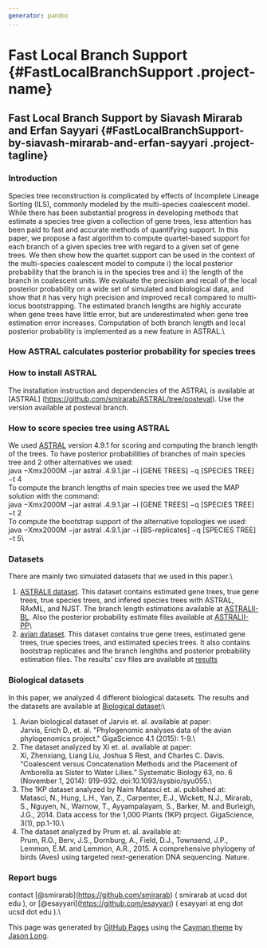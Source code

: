 ```yaml
---
generator: pandoc
...
```


<div class="section page-header">

Fast Local Branch Support {#FastLocalBranchSupport .project-name}
=========================

Fast Local Branch Support by Siavash Mirarab and Erfan Sayyari {#FastLocalBranchSupport-by-siavash-mirarab-and-erfan-sayyari .project-tagline}
------------------------------------------

</div>

<div class="section main-content">

### <span id="Introduction">[<span class="octicon octicon-link"></span>](#Introduction)</span>Introduction

Species tree reconstruction is complicated by effects of Incomplete
Lineage Sorting (ILS), commonly modeled by the multi-species coalescent
model. While there has been substantial progress in developing methods
that estimate a species tree given a collection of gene trees, less
attention has been paid to fast and accurate methods of quantifying
support. In this paper, we propose a fast algorithm to compute
quartet-based support for each branch of a given species tree with
regard to a given set of gene trees. We then show how the quartet
support can be used in the context of the multi-species coalescent model
to compute i) the local posterior probability that the branch is in the
species tree and ii) the length of the branch in coalescent units. We
evaluate the precision and recall of the local posterior probability on
a wide set of simulated and biological data, and show that it has very
high precision and improved recall compared to multi-locus
bootstrapping. The estimated branch lengths are highly accurate when
gene trees have little error, but are underestimated when gene tree
estimation error increases. Computation of both branch length and local
posterior probability is implemented as a new feature in ASTRAL.\
### <span id="how-ASTRAL-calculates-posterior-probability-for-species-trees">[<span class="octicon octicon-link"></span>](#hhow-ASTRAL-calculates-posterior-probability-for-species-trees)</span>How ASTRAL calculates posterior probability for species trees

### <span id="how-to-install-ASTRAL">[<span class="octicon octicon-link"></span>](#how-to-install-ASTRAL)</span>How to install ASTRAL

The installation instruction and dependencies of the ASTRAL is available
at \[ASTRAL\] (https://github.com/smirarab/ASTRAL/tree/posteval). Use
the version available at posteval branch.

### <span id="how-to-score-species-tree-using-astral">[<span class="how-to-score-species-tree-using-astral"></span>](#how-distique-works)</span>How to score species tree using ASTRAL

We used [ASTRAL](https://github.com/smirarab/ASTRAL/tree/posteval)
version 4.9.1 for scoring and computing the branch length of the trees.
To have posterior probabilities of branches of main species tree and 2
other alternatives we used:\
 java −Xmx2000M −jar astral .4.9.1.jar −i \[GENE TREES\] −q \[SPECIES
TREE\] −t 4\
 To compute the branch lengths of main species tree we used the MAP
solution with the command:\
 java −Xmx2000M −jar astral .4.9.1.jar −i \[GENE TREES\] −q \[SPECIES
TREE\] −t 2\
 To compute the bootstrap support of the alternative topologies we
used:\
 java −Xmx2000M −jar astral .4.9.1.jar −i \[BS-replicates\] −q \[SPECIES
TREE\] −t 5\

### <span id="datasets">[<span class="octicon octicon-link"></span>](#datasets)</span>Datasets

There are mainly two simulated datasets that we used in this paper.\
 1. [ASTRALII
dataset](https://drive.google.com/open?id=0B16sMwDmKEuuUnkzd3EzVlZhcDA).
This dataset contains estimated gene trees, true gene trees, true
species trees, and infered species trees with ASTRAL, RAxML, and NJST.
The branch length estimations available at
[ASTRALII-BL](https://drive.google.com/open?id=0B16sMwDmKEuuRElQSzBxaGFPZEU).
Also the posterior probability estimate files available at
[ASTRALII-PP](https://drive.google.com/open?id=0B16sMwDmKEuuOVRGSGc5dERmTUU)\
 2. [avian
dataset](https://drive.google.com/open?id=0B16sMwDmKEuuTE9ZcC1aVWREUk0).
This dataset contains true gene trees, estimated gene trees, true
species trees, and estimated species trees. It also contains bootstrap
replicates and the branch lenghths and posterior probability estimation
files. The results' csv files are available at
[results](https://drive.google.com/open?id=0B16sMwDmKEuuQWtocmMtWmhMejg)

### <span id="biological-datasets">[<span class="octicon octicon-link"></span>](#biological-datasets)</span>Biological datasets

In this paper, we analyzed 4 different biological datasets. The results
and the datasets are available at [Biological
dataset](https://drive.google.com/open?id=0B16sMwDmKEuucTV4VnpTVlR1dXM):\
 1. Avian biological dataset of Jarvis et. al. available at paper:\
 Jarvis, Erich D., et. al. "Phylogenomic analyses data of the avian
phylogenomics project." GigaScience 4.1 (2015): 1-9.\
 2. The dataset analyzed by Xi et. al. available at paper:\
 Xi, Zhenxiang, Liang Liu, Joshua S Rest, and Charles C. Davis.
“Coalescent versus Concatenation Methods and the Placement of Amborella
as Sister to Water Lilies.” Systematic Biology 63, no. 6 (November 1,
2014): 919–932. doi:10.1093/sysbio/syu055.\
 3. The 1KP dataset analyzed by Naim Matasci et. al. published at:\
 Matasci, N., Hung, L.H., Yan, Z., Carpenter, E.J., Wickett, N.J.,
Mirarab, S., Nguyen, N., Warnow, T., Ayyampalayam, S., Barker, M. and
Burleigh, J.G., 2014. Data access for the 1,000 Plants (1KP) project.
GigaScience, 3(1), pp.1-10.\
 4. The dataset analyzed by Prum et. al. available at:\
 Prum, R.O., Berv, J.S., Dornburg, A., Field, D.J., Townsend, J.P.,
Lemmon, E.M. and Lemmon, A.R., 2015. A comprehensive phylogeny of birds
(Aves) using targeted next-generation DNA sequencing. Nature.

### <span id="report-bugs">[<span class="octicon octicon-link"></span>](#report-bugs)</span>Report bugs

contact <span
class="citation">\[@smirarab\]</span>(https://github.com/smirarab) (
smirarab at ucsd dot edu
), or
<span
class="citation">\[@esayyari\]</span>(https://github.com/esayyari) (
esayyari at eng dot ucsd dot edu
).\

<span class="site-footer-credits">This page was generated by [GitHub
Pages](https://pages.github.com) using the [Cayman
theme](https://github.com/jasonlong/cayman-theme) by [Jason
Long](https://twitter.com/jasonlong).</span>

</div>

